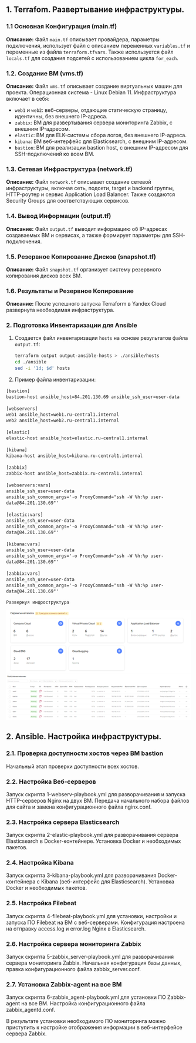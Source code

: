 ## 1. Terrafom. Развертывание инфраструктуры.

### 1.1 Основная Конфигурация (main.tf)

**Описание:** Файл `main.tf` описывает провайдера, параметры подключения, использует файл с описанием переменных `variables.tf` и переменные из файла `terraform.tfvars`. Также используется файл `locals.tf` для создания подсетей с использованием цикла `for_each`.

### 1.2. Создание ВМ (vms.tf)

**Описание:** Файл `vms.tf` описывает создание виртуальных машин для проекта. Операционная система - Linux Debian 11. Инфраструктура включает в себя:

- `web1` и `web2`: веб-серверы, отдающие статическую страницу, идентичны, без внешнего IP-адреса.
- `zabbix`: ВМ для развертывания сервера мониторинга Zabbix, с внешним IP-адресом.
- `elastic`: ВМ для ELK-системы сбора логов, без внешнего IP-адреса.
- `kibana`: ВМ веб-интерфейс для Elasticsearch, с внешним IP-адресом.
- `bastion`: ВМ для реализации bastion host, с внешним IP-адресом для SSH-подключений ко всем ВМ.

### 1.3. Сетевая Инфраструктура (network.tf)

**Описание:** Файл `network.tf` описывает создание сетевой инфраструктуры, включая сеть, подсети, target и backend группы, HTTP-роутер и сервис Application Load Balancer. Также создаются Security Groups для соответствующих сервисов.

### 1.4. Вывод Информации (output.tf)

**Описание:** Файл `output.tf` выводит информацию об IP-адресах создаваемых ВМ и сервисах, а также формирует параметры для SSH-подключения.

### 1.5. Резервное Копирование Дисков (snapshot.tf)

**Описание:** Файл `snapshot.tf` организует систему резервного копирования дисков всех ВМ.

### 1.6. Результаты и Резервное Копирование

**Описание:** После успешного запуска Terraform в Yandex Cloud развернута необходимая инфраструктура.

### 2. Подготовка Инвентаризации для Ansible

1. Создается файл инвентаризации `hosts` на основе результатов файла `output.tf`:
    ```bash
    terraform output output-ansible-hosts > ./ansible/hosts
    cd ./ansible
    sed -i '1d; $d' hosts
    ```

2. Пример файла инвентаризации:
```
[bastion]
bastion-host ansible_host=84.201.130.69 ansible_ssh_user=user-data

[webservers]
web1 ansible_host=web1.ru-central1.internal
web2 ansible_host=web2.ru-central1.internal

[elastic]
elastic-host ansible_host=elastic.ru-central1.internal

[kibana]
kibana-host ansible_host=kibana.ru-central1.internal

[zabbix]
zabbix-host ansible_host=zabbix.ru-central1.internal

[webservers:vars]
ansible_ssh_user=user-data
ansible_ssh_common_args='-o ProxyCommand="ssh -W %h:%p user-data@84.201.130.69"'

[elastic:vars]
ansible_ssh_user=user-data
ansible_ssh_common_args='-o ProxyCommand="ssh -W %h:%p user-data@84.201.130.69"'

[kibana:vars]
ansible_ssh_user=user-data
ansible_ssh_common_args='-o ProxyCommand="ssh -W %h:%p user-data@84.201.130.69"'

[zabbix:vars]
ansible_ssh_user=user-data
ansible_ssh_common_args='-o ProxyCommand="ssh -W %h:%p user-data@84.201.130.69"'
```
    Развернуя инфроструктура
![Yandex_1](https://github.com/VVEREW01F/diplom_sys/blob/main/IMG/yandex_1.PNG)
![Yandex_2](https://github.com/VVEREW01F/diplom_sys/blob/main/IMG/yandex_2.PNG)


## 2. Ansible. Настройка инфраструктуры.

### 2.1. Проверка доступности хостов через ВМ bastion

Начальный этап проверки доступности всех хостов.

### 2.2. Настройка Веб-серверов

Запуск скрипта 1-webserv-playbook.yml для разворачивания и запуска HTTP-серверов Nginx на двух ВМ. Передача начального набора файлов для сайта и замена конфигурационного файла nginx.conf.

### 2.3. Настройка сервера Elasticsearch

Запуск скрипта 2-elastic-playbook.yml для разворачивания сервера Elasticsearch в Docker-контейнере. Установка Docker и необходимых пакетов.

### 2.4. Настройка Kibana

Запуск скрипта 3-kibana-playbook.yml для разворачивания Docker-контейнера с Kibana (веб-интерфейс для Elasticsearch). Установка Docker и необходимых пакетов.

### 2.5. Настройка Filebeat

Запуск скрипта 4-filebeat-playbook.yml для установки, настройки и запуска ПО Filebeat на ВМ с веб-серверами. Конфигурация настроена на отправку access.log и error.log Nginx в Elasticsearch.

### 2.6. Настройка сервера мониторинга Zabbix

Запуск скрипта 5-zabbix_server-playbook.yml для разворачивания сервера мониторинга Zabbix. Начальная конфигурация базы данных, правка конфигурационного файла zabbix_server.conf.

### 2.7. Установка Zabbix-agent на все ВМ

Запуск скрипта 6-zabbix_agent-playbook.yml для установки ПО Zabbix-agent на все ВМ. Настройка конфигурационного файла zabbix_agentd.conf.

В результате установки необходимого ПО мониторинга можно приступить к настройке отображения информации в веб-интерфейсе сервера Zabbix.

